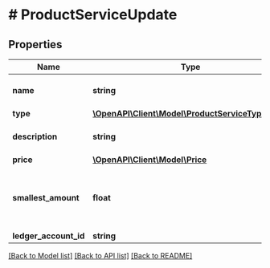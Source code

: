 # # ProductServiceUpdate

## Properties

Name | Type | Description | Notes
------------ | ------------- | ------------- | -------------
**name** | **string** | Name of the product. | [optional]
**type** | [**\OpenAPI\Client\Model\ProductServiceTypeEnum**](ProductServiceTypeEnum.md) |  | [optional]
**description** | **string** | Description of the product. | [optional]
**price** | [**\OpenAPI\Client\Model\Price**](Price.md) |  | [optional]
**smallest_amount** | **float** | The smallest amount allowed for this product. | [optional]
**ledger_account_id** | **string** |  | [optional]

[[Back to Model list]](../../README.md#models) [[Back to API list]](../../README.md#endpoints) [[Back to README]](../../README.md)
